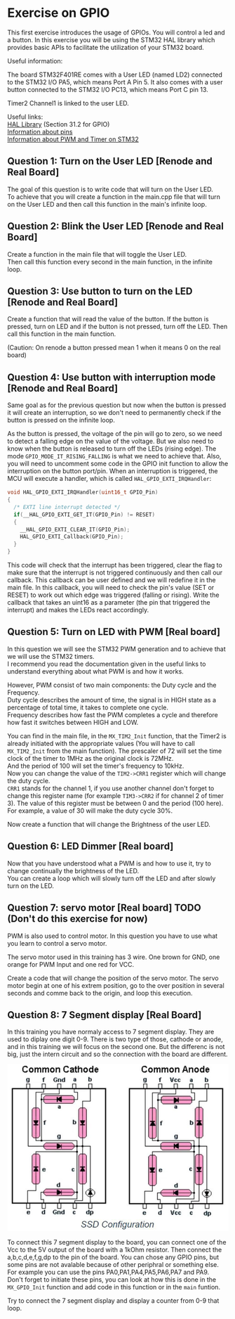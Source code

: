 # Exercise on GPIO

This first exercise introduces the usage of GPIOs.
You will control a led and a button.
In this exercise you will be using the STM32 HAL library which provides basic APIs to facilitate the utilization of your STM32 board.

Useful information:

The board STM32F401RE comes with a User LED (named LD2) connected to the STM32 I/O PA5, which means Port A Pin 5.
It also comes with a user button connected to the STM32 I/O PC13, which means Port C pin 13.

Timer2 Channel1 is linked to the user LED.

Useful links:  
[HAL Library](https://www.st.com/resource/en/user_manual/um1725-description-of-stm32f4-hal-and-lowlayer-drivers-stmicroelectronics.pdf) (Section 31.2 for GPIO)  
[Information about pins](https://os.mbed.com/platforms/ST-Nucleo-F401RE/)  
[Information about PWM and Timer on STM32](https://deepbluembedded.com/stm32-pwm-example-timer-pwm-mode-tutorial/)  

## Question 1: Turn on the User LED [Renode and Real Board]

The goal of this question is to write code that will turn on the User LED.  
To achieve that you will create a function in the main.cpp file that will turn on the User LED and then call this function in the main's infinite loop.

## Question 2: Blink the User LED [Renode and Real Board]

Create a function in the main file that will toggle the User LED.  
Then call this function every second in the main function, in the infinite loop.

## Question 3: Use button to turn on the LED [Renode and Real Board]

Create a function that will read the value of the button.
If the button is pressed, turn on LED and if the button is not pressed, turn off the LED.
Then call this function in the main function.

(Caution: On renode a button pressed mean 1 when it means 0 on the real board)

## Question 4: Use button with interruption mode [Renode and Real Board]

Same goal as for the previous question but now when the button is pressed it will create an interruption, so we don't need to permanently check if the button is pressed on the infinite loop.

As the button is pressed, the voltage of the pin will go to zero, so we need to detect a falling edge on the value of the voltage.
But we also need to know when the button is released to turn off the LEDs (rising edge).
The mode `GPIO_MODE_IT_RISING_FALLING` is what we need to achieve that.
Also, you will need to uncomment some code in the GPIO init function to allow the interruption on the button port/pin.
When an interruption is triggered, the MCU will execute a handler, which is called `HAL_GPIO_EXTI_IRQHandler`:

```cpp
void HAL_GPIO_EXTI_IRQHandler(uint16_t GPIO_Pin)
{
  /* EXTI line interrupt detected */
  if(__HAL_GPIO_EXTI_GET_IT(GPIO_Pin) != RESET)
  {
    __HAL_GPIO_EXTI_CLEAR_IT(GPIO_Pin);
    HAL_GPIO_EXTI_Callback(GPIO_Pin);
  }
}
```

This code will check that the interrupt has been triggered, clear the flag to make sure that the interrupt is not triggered continuously and then call our callback.
This callback can be user defined and we will redefine it in the main file.
In this callback, you will need to check the pin's value (SET or RESET) to work out which edge was triggered (falling or rising).
Write the callback that takes an uint16 as a parameter (the pin that triggered the interrupt) and makes the LEDs react accordingly.

## Question 5: Turn on LED with PWM [Real board]

In this question we will see the STM32 PWM generation and to achieve that we will use the STM32 timers.  
I recommend you read the documentation given in the useful links to understand everything about what PWM is and how it works.  

However, PWM consist of two main components: the Duty cycle and the Frequency.  
Duty cycle describes the amount of time, the signal is in HIGH state as a percentage of total time, it takes to complete one cycle.  
Frequency describes how fast the PWM completes a cycle and therefore how fast it switches between HIGH and LOW.  

You can find in the main file, in the `MX_TIM2_Init` function, that the Timer2 is already initiated with the appropriate values (You will have to call `MX_TIM2_Init` from the main function).
The prescaler of 72 will set the time clock of the timer to 1MHz as the original clock is 72MHz.  
And the period of 100 will set the timer's frequency to 10kHz.  
Now you can change the value of the `TIM2->CRR1` register which will change the duty cycle.  
`CRR1` stands for the channel 1, if you use another channel don't forget to change this register name (for example `TIM3->CRR2` if for channel 2 of timer 3).
The value of this register must be between 0 and the period (100 here).  
For example, a value of 30 will make the duty cycle 30%.  

Now create a function that will change the Brightness of the user LED.  

## Question 6: LED Dimmer [Real board]

Now that you have understood what a PWM is and how to use it, try to change continually the brightness of the LED.  
You can create a loop which will slowly turn off the LED and after slowly turn on the LED.

## Question 7: servo motor [Real board] TODO (Don't do this exercise for now)

PWM is also used to control motor.
In this question you have to use what you learn to control a servo motor.

The servo motor used in this training has 3 wire.
One brown for GND, one orange for PWM Input and one red for VCC.

Create a code that will change the position of the servo motor.
The servo motor begin at one of his extrem position, go to the over position in several seconds and comme back to the origin, and loop this execution.

## Question 8: 7 Segment display [Real Board]

In this training you have normaly access to 7 segment display.
They are used to diplay one digit 0-9.
There is two type of those, cathode or anode, and in this training we will focus on the second one.
But the differenc is not big, just the intern circuit and so the connection with the board are different.

![7 segment](../../Docs/ressources/7Segment.jpg)

To connect this 7 segment display to the board, you can connect one of the Vcc to the 5V output of the board with a 1kOhm resistor.
Then connect the a,b,c,d,e,f,g,dp to the pin of the board.
You can chose any GPIO pins, but some pins are not avalable because of other periphral or something else.
For example you can use the pins PA0,PA1,PA4,PA5,PA6,PA7 and PA9.  
Don't forget to initiate these pins, you can look at how this is done in the `MX_GPIO_Init` function and add code in this function or in the `main` funtion.

Try to connect the 7 segment display and display a counter from 0-9 that loop.
